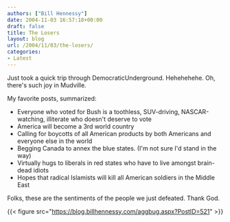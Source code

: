 ```yaml
---
authors: ["Bill Hennessy"]
date: 2004-11-03 16:57:18+00:00
draft: false
title: The Losers
layout: blog
url: /2004/11/03/the-losers/
categories:
- Latest
---
```


Just took a quick trip through DemocraticUnderground. Hehehehehe. Oh, there's such joy in Mudville. 




My favorite posts, summarized:





  * Everyone who voted for Bush is a toothless, SUV-driving, NASCAR-watching, illiterate who doesn't deserve to vote
  * America will become a 3rd world country
  * Calling for boycotts of all American products by both Americans and everyone else in the world
  * Begging Canada to annex the blue states. (I'm not sure I'd stand in the way)
  * Virtually hugs to liberals in red states who have to live amongst brain-dead idiots
  * Hopes that radical Islamists will kill all American soldiers in the Middle East


Folks, these are the sentiments of the people we just defeated. Thank God. 

{{< figure src="https://blog.billhennessy.com/aggbug.aspx?PostID=521" >}}

